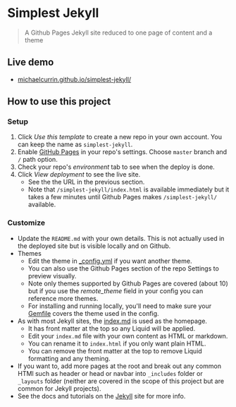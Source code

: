 # Simplest Jekyll
> A Github Pages Jekyll site reduced to one page of content and a theme


## Live demo

- [michaelcurrin.github.io/simplest-jekyll/](https://michaelcurrin.github.io/simplest-jekyll/)


## How to use this project

### Setup

1. Click _Use this template_ to create a new repo in your own account. You can keep the name as `simplest-jekyll`.
2. Enable [GitHub Pages](https://pages.github.com/) in your repo's settings. Choose `master` branch and `/` path option.
3. Check your repo's _environment_ tab to see when the deploy is done.
4. Click _View deployment_ to see the live site.
    - See the the URL in the previous section.
    - Note that `/simplest-jekyll/index.html` is available immediately but it takes a few minutes until Github Pages makes `/simplest-jekyll/` available.

### Customize

- Update the `README.md` with your own details. This is not actually used in the deployed site but is visible locally and on Github.
- Themes
    - Edit the theme in [\_config.yml](/_config.yml) if you want another theme.
    - You can also use the Github Pages section of the repo Settings to preview visually. 
    - Note only themes supported by Github Pages are covered (about 10) but if you use the _remote_theme_ field in your config you can reference more themes.
    - For installing and running locally, you'll need to make sure your [Gemfile](/Gemfile) covers the theme used in the config.
- As with most Jekyll sites, the [index.md](/index.md) is used as the homepage. 
    - It has front matter at the top so any Liquid will be applied. 
    - Edit your `index.md` file with your own content as HTML or markdown. 
    - You can rename it to `index.html` if you only want plain HTML.
    - You can remove the front matter at the top to remove Liquid formatting and any theming.
- If you want to, add more pages at the root and break out any common HTMl such as header or head or navbar into `_includes` folder or `_layouts` folder (neither are covered in the scope of this project but are common for Jekyll projects).
- See the docs and tutorials on the [Jekyll](https:jekyllrb.com/) site for more info.
